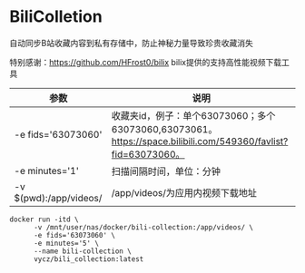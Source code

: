 # BiliColletion
自动同步B站收藏内容到私有存储中，防止神秘力量导致珍贵收藏消失

特别感谢：<https://github.com/HFrost0/bilix> bilix提供的支持高性能视频下载工具

|参数|说明|
|-|-|
|-e fids='63073060'|收藏夹id，例子：单个63073060；多个63073060,63073061。</br>https://space.bilibili.com/549360/favlist?fid=63073060。|
|-e minutes='1'|扫描间隔时间，单位：分钟|
|-v $(pwd):/app/videos/ |/app/videos/为应用内视频下载地址|

```
docker run -itd \
      -v /mnt/user/nas/docker/bili-collection:/app/videos/ \
      -e fids='63073060' \
      -e minutes='5' \
      --name bili-collection \
      vycz/bili_collection:latest
```
